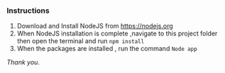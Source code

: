 <h3>Instructions</h3>

1. Download and Install NodeJS from https://nodejs.org
2. When NodeJS installation is complete ,navigate to this project folder then open the terminal and run `npm install`
3. When the packages are installed  , run the command `Node app`

*Thank you*.
